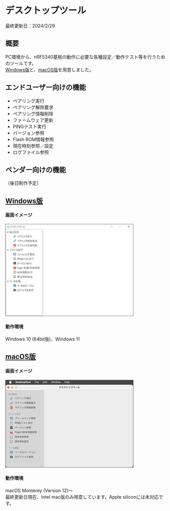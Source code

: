 # デスクトップツール

最終更新日：2024/2/29

## 概要
PC環境から、nRF5340基板の動作に必要な各種設定／動作テスト等を行うためのツールです。<br>
[Windows版](../DesktopTools/dotNET/README.md)と、[macOS版](../DesktopTools/macOSApp/README.md)を用意しました。

## エンドユーザー向けの機能

* ペアリング実行
* ペアリング解除要求
* ペアリング情報削除
* ファームウェア更新
* PINGテスト実行
* バージョン参照
* Flash ROM情報参照
* 現在時刻参照／設定
* ログファイル参照

## ベンダー向けの機能
（後日制作予定）

## [Windows版](../DesktopTools/dotNET/README.md)

#### 画面イメージ
<img src="../DesktopTools/dotNET/assets01/0001.jpg" width="400">

#### 動作環境
Windows 10 (64bit版)、Windows 11

## [macOS版](../DesktopTools/macOSApp/README.md)

#### 画面イメージ
<img src="../DesktopTools/macOSApp/assets01/0001.jpg" width="400">

#### 動作環境
macOS Monterey (Version 12)〜 <br>
最終更新日現在、Intel mac版のみ用意しています。Apple siliconには未対応です。
